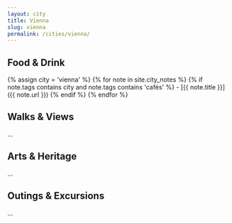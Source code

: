 ```yaml
---
layout: city
title: Vienna
slug: vienna
permalink: /cities/vienna/
---
```


## Food & Drink
{% assign city = 'vienna' %}
{% for note in site.city_notes %}
  {% if note.tags contains city and note.tags contains 'cafés' %}
    - [{{ note.title }}]({{ note.url }})
  {% endif %}
{% endfor %}

## Walks & Views
...

## Arts & Heritage
...

## Outings & Excursions
...
